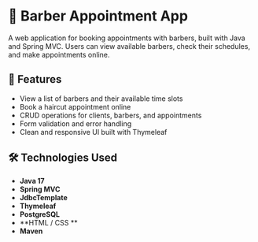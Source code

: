 # 💈 Barber Appointment App

A web application for booking appointments with barbers, built with Java and Spring MVC. Users can view available barbers, check their schedules, and make appointments online.

## 🚀 Features

- View a list of barbers and their available time slots
- Book a haircut appointment online
- CRUD operations for clients, barbers, and appointments
- Form validation and error handling
- Clean and responsive UI built with Thymeleaf

## 🛠️ Technologies Used

- **Java 17**
- **Spring MVC**
- **JdbcTemplate**
- **Thymeleaf**
- **PostgreSQL**
- **HTML / CSS **
- **Maven**


